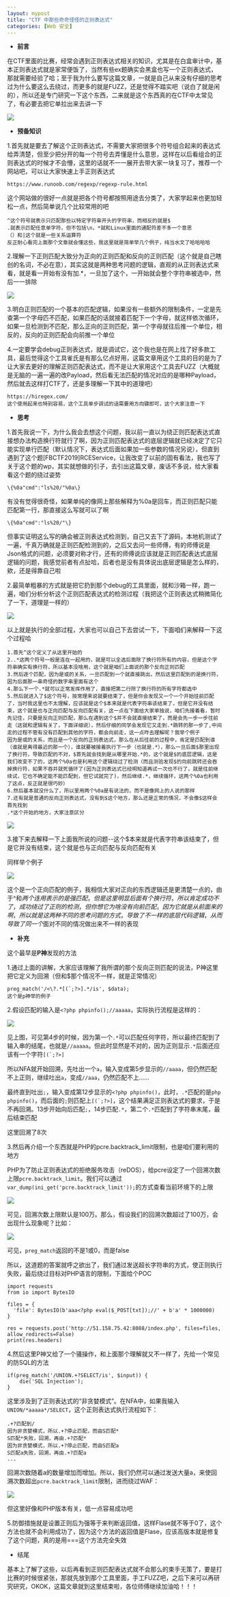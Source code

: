 ```yaml
---
layout: mypost
title: "CTF 中那些奇奇怪怪的正则表达式"
categories: [Web 安全]
---
```


- **前言**

在CTF里面的比赛，经常会遇到正则表达式相关的知识，尤其是在白盒审计中，基本正则表达式就是家常便饭了，当然有些ex题确实会黑盒也写一个正则表达式，那就需要经验了哈；至于我为什么要写这篇文章，一就是自己从来没有仔细的思考过为什么要这么去绕过，而更多的就是FUZZ，还是觉得不踏实吧（说白了就是闲的），所以还是专门研究一下这个东西，二来就是这个东西真的在CTF中太常见了，有必要去把它单拉出来去讲一下

![](image-20.png)

- **预备知识**

1.首先就是要去了解这个正则表达式，不需要大家把很多个符号组合起来的表达式给弄清楚，但至少把分开的每一个符号去弄懂是什么意思，这样在以后看组合的正则表达式的时候才不会懵，这里的话就不一一展开去带大家一块复习了，推荐一个网站吧，可以让大家快速上手正则表达式

```
https://www.runoob.com/regexp/regexp-rule.html
```

这个网站做的很好一点就是把各个符号都按照用途去分类了，大家学起来也更加轻松一点，然后简单说几个比较常用的吧

```
^这个符号就表示只匹配那些以特定字符串开头的字符串，而相反的就是$
.就表示匹配任意单字符，但不包括\n，*就和Linux里面的通配符差不多一个意思
（）和|这个就是一些关系运算符
反正耐心看完上面那个文章就会懂这些，我这里就是简单举几个例子，纯当水文了哈哈哈哈
```

2.理解一下正则匹配大致分为正向的正则匹配和反向的正则匹配（这个就是自己瞎创的名词，不必在意），其实这就是两种思考问题的逻辑，直观的从正则表达式来看，就是看一开始有没有加.\*，一旦加了这个，一开始就会整个字符串被选中，然后一一排除

![](image-21.png)

3.明白正则匹配的一个基本的匹配逻辑，如果没有一些额外的限制条件，一定是先查第一个字母匹不匹配，如果匹配的话就接着匹配下一个字母，就这样依次循环，如果一旦检测到不匹配，那么正向的正则匹配，第一个字母就往后推一个单位，相反的，反向的正则匹配会向前推一个单位

4.一定要学会debug正则表达式，就是调试它，这个我也是在网上找了好多款工具，最后觉得这个工具雀氏是有那么亿点好用，这篇文章用这个工具的目的是为了让大家去更好的理解正则匹配表达式，而不是让大家用这个工具去FUZZ（大概就是无脑的一遍一遍的改Payload，然后看无法匹配的情况对应的是哪种Payload，然后就去这样打CTF了，还是多理解一下其中的道理吧）

```
https://hiregex.com/
这个使用起来也特别容易，这个工具单步调试的话需要用方向键即可，这个大家注意一下
```

- **思考**

1.首先我说一下，为什么我会去想这个问题，我以前一直以为绕正则匹配表达式直接想办法构造换行符就行了啊，因为正则匹配表达式的底层逻辑就已经决定了它只能实现单行匹配（默认情况下，表达式后面如果加一些参数的情况另说），但直到遇到了这个题\[FBCTF2019\]RCEService，让我改变了以前的固有看法，我也写了关于这个题的wp，其实就想做的引子，去引出这篇文章，废话不多说，给大家看看这个题的绕过姿势

```
\{%0a"cmd":"ls%20/"%0a\}
```

有没有觉得很奇怪，如果单纯的像网上那些解释为%0a是回车，而正则匹配只能匹配第一行，那直接这么写就可以了啊

```
\{%0a"cmd":"ls%20/"\}
```

但事实证明这么写的确会被正则表达式检测到，自己又去下了源码，本地机测试了一遍，千真万确就是正则匹配检测到的，之后又去问一些师傅，有的师傅说是Json格式的问题，必须要对称才行，还有的师傅说应该就是正则匹配表达式底层逻辑的问题，我感觉前者有点扯哈，后者也是没有具体说出底层逻辑是怎么样的，欸，还是得靠自己啦

2.最简单粗暴的方式就是把它扔到那个debug的工具里面，就和沙箱一样，跑一遍，咱们分析分析这个正则匹配表达式的检测过程（我把这个正则表达式稍微简化了一下，道理是一样的）

![](image-18-1024x353.png)

以上就是执行的全部过程，大家也可以自己下去尝试一下，下面咱们来解释一下这个过程哈

```
1.首先^这个定义了从这里开始的
2..*这两个符号一般是连在一起用的，就是可以全选后面除了换行符所有的内容，但是这个字符串确实有换行符，所以基本没啥用，这个就是咱们上面说的那个反向正则匹配
3.然后逐个匹配，因为是或的关系，一旦匹配到一个就直接跳出，然后这里匹配到的是换行符，因为后面那一串奇怪的数字串里面有这个
4.那么下一个.*就可以正常发挥作用了，直接把第二行除了换行符的所有字符都选中
5.然后就进入了$这个符号，按常理来说就要结束了，但是你会发现又一个一个开始往前匹配了，当时我这里也不太理解，应该就是这个$本来就是代表字符串该结束了，但是它并没有结束，这个就是也与正向匹配与反向匹配有关，这一点在下面给大家单独说，咱们先接着看，暂时先记住，只要是反向正则匹配，那么在遇到这个$并不会就直接结束了，而是会先一步一步往前走（这就和逻辑有关了，下面详细说），然后仔细的同学会发现它又走到.*跳转的那一步了,中间走的过程不管有没有匹配到其他的字符，都会向前走，这一点咋去理解呢？我举个例子
因为是或的关系，而且是一个反向的正则表达式，那么在从后往前的过程中，肯定是匹配到谁（谁就是离得最近的那一个），谁就要被接着执行下一步（也就是.*），那么一旦后面$那里出现了换行符，导致匹配的不对，$首先就会找到是从哪里开始.*的，这个就是$的底层逻辑，这是我们改变不了的，这两个%0a也是利用这个逻辑绕过了检测（而且测验发现$的向前跳转还会吞掉换行符，如果不吞并就死循环了(因为正则表达式已经明知道再试一次也不行了，就是往前继续试，它也不确定能不能匹配到，但它试就完了)，然后继续.*，继续循环，这两个%0a也利用了这点，反正就是很巧妙）
6.然后基本就没什么了，所以里用两个%0a是有说法的，而不是像网上的人说的那样
7.还有就是普通的反向正则表达式，没有到$这个地方，那么还是正常的情况，不会像$这样会首先找到
.*这个开始的地方，大家注意区分
```

![](image-19-1024x1024.png)

3.接下来去解释一下上面我所说的问题--这个$本来就是代表字符串该结束了，但是它并没有结束，这个就是也与正向匹配与反向匹配有关

同样举个例子

![](屏幕截图-2023-09-22-145140-1024x179.png)

这个是一个正向匹配的例子，我相信大家对正向的东西逻辑还是更清楚一点的，由于^和$两个连用表示的是强匹配，但是这里明显后面有个换行符，所以肯定成功不了，成功绕过了正则的检测，但你想它为啥没有向前匹配，因为它就是从前面来的啊，所以就是这两种不同的思考问题的方式，导致了不一样的底层代码逻辑，从而导致了同一个$面对不同的情况做出来不一样的表现

- **补充**

这个最早是**P神**发现的方法

1.通过上面的讲解，大家应该理解了我所谓的那个反向正则匹配的说法，P神这里把它定义为回溯（但和$那个情况不一样，就是正常情况）

```
preg_match('/<\?.*[(`;?>].*/is', $data); 
这个是p神举的例子
```

2.假设匹配的输入是`<?php phpinfo();//aaaaa`，实际执行流程是这样的：

![](image-22-1024x445.png)

见上图，可见第4步的时候，因为第一个`.*`可以匹配任何字符，所以最终匹配到了输入串的结尾，也就是`//aaaaa`。但此时显然是不对的，因为正则显示`.*`后面还应该有一个字符``[(`;?>]``

所以NFA就开始回溯，先吐出一个`a`，输入变成第5步显示的`//aaaa`，但仍然匹配不上正则，继续吐出`a`，变成`//aaa`，仍然匹配不上……

最终直到吐出`;`，输入变成第12步显示的`<?php phpinfo()`，此时，`.*`匹配的是`php phpinfo()`，而后面的`;`则匹配上``[(`;?>]``，这个结果满足正则表达式的要求，于是不再回溯。13步开始向后匹配`;`，14步匹配`.*`，第二个`.*`匹配到了字符串末尾，最后结束匹配

这里回溯了8次

3.然后再介绍一个东西就是PHP的pcre.backtrack\_limit限制，也是咱们要利用的地方

PHP为了防止正则表达式的拒绝服务攻击（reDOS），给pcre设定了一个回溯次数上限`pcre.backtrack_limit`。我们可以通过`var_dump(ini_get('pcre.backtrack_limit'));`的方式查看当前环境下的上限

![](image-23.png)

可见，回溯次数上限默认是100万。那么，假设我们的回溯次数超过了100万，会出现什么现象呢？比如：

![](image-24.png)

可见，`preg_match`返回的不是1或0，而是false

所以，这道题的答案就呼之欲出了，我们通过发送超长字符串的方式，使正则执行失败，最后绕过目标对PHP语言的限制，下面给个POC

```
import requests
from io import BytesIO

files = {
  'file': BytesIO(b'aaa<?php eval($_POST[txt]);//' + b'a' * 1000000)
}

res = requests.post('http://51.158.75.42:8088/index.php', files=files, allow_redirects=False)
print(res.headers)
```

4.然后这里P神又给了一个骚操作，和上面那个理解就又不一样了，先给一个常见的防SQL的方法

```
if(preg_match('/UNION.+?SELECT/is', $input)) {
    die('SQL Injection');
}
```

这里涉及到了正则表达式的“非贪婪模式”。在NFA中，如果我输入`UNION/*aaaaa*/SELECT`，这个正则表达式执行流程如下：

```
.+?匹配到/
因为非贪婪模式，所以.+?停止匹配，而由S匹配*
S匹配*失败，回溯，再由.+?匹配*
因为非贪婪模式，所以.+?停止匹配，而由S匹配a
S匹配a失败，回溯，再由.+?匹配a
...
```

回溯次数随着a的数量增加而增加。所以，我们仍然可以通过发送大量a，来使回溯次数超出`pcre.backtrack_limit`限制，进而绕过WAF：

![](image-25.png)

但这里好像和PHP版本有关，低一点容易成功吧

5.防御措施就是设置正则后为强等于来判断返回值，这样Flase就不等于0了，这个方法也就不会利用成功了，因为这个方法的返回值是Flase，应该高版本就是修复了这个问题，真的是用===这个方法完全失效

- 结尾

基本上了解了这些，以后再看到正则匹配表达式就不会那么的束手无策了，要是打比赛的时候很紧张，那就先放到那个工具里面，手工FUZZ吧，之后下来可以再研究研究，OKOK，这篇文章就到这里结束啦，各位师傅继续加油哈！！！